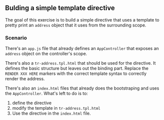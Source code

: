## Bulding a simple template directive

The goal of this exercise is to build a simple directive that uses a template to pretty print an `address` object that it uses from the surrounding scope.

### Scenario

There's an `app.js` file that already defines an `AppController` that exposes an `address` object on the controller's scope.

There's also a `tr-address.tpl.html` that should be used for the directive. It defines the basic structure but leaves out the binding part. Replace the `RENDER XXX HERE` markers with the correct template syntax to correctly render the address.

There's also an `index.html` files that already does the bootstraping and uses the `AppController`. What's left to do is to:

1. define the directive
2. modify the template in `tr-address.tpl.html`
3. Use the directive in the `index.html` file.